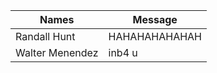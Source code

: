 | Names | Message |
| ----  | ------- |
| Randall Hunt | HAHAHAHAHAHAH |
| Walter Menendez | inb4 u |
